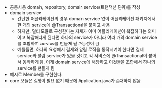 - 공통사용 domain, repository, domain service(트랜잭션 단위)를 작성
- domain service
    - 간단한 어플리케이션의 경우 domain service 없이 어플리케이션 패키지에서 한 개의 service에 @Transactional을 붙이고 사용
    - 하지만, 멀티 모듈로 구성한다는 자체가 이미 어플리케이션이 복잡하다는 의미이고 복잡해지게 된다면 하나의 service가 아니라 여러 개의 domain service를
      조합하여 service를 만들게 될 가능성이 큼
    - 예를들면, 하나의 요청에서 결제와 알림 로직을 동작시켜야 한다면 결제 service와 알림 service가 있을 것이고 각 서비스에 @Transactional이 붙어서
      동작하게 됨. 이게 domain service에 해당하고 이것들을 조합해서 하나의 service를 만들게 됨
- 예시로 Member를 구현한다.
- core 모듈은 실행이 필요 없기 때문에 Application.java가 존재하지 않음